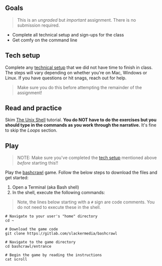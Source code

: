 ## Goals

> This is an *ungraded* but *important* assignment. There is no submission required.

* Complete all technical setup and sign-ups for the class
* Get comfy on the command line

## Tech setup

Complete any [technical setup](../docs/tech_setup.md) that we did not have time to finish in class. The steps will vary depending on whether you're on Mac, Windows or Linux. If you have questions or hit snags, reach out for help.

> Make sure you do this before attempting the remainder of the assignment!

## Read and practice

Skim [The Unix Shell][] tutorial. **You do NOT have to do the exercises but you should type in the commands as you work through the narrative.**  It's fine to skip the *Loops* section.

## Play

> NOTE: Make sure you've completed the [tech setup](#tech-setup) mentioned above *before* starting this!!

 Play the [bashcrawl](https://gitlab.com/slackermedia/bashcrawl) game. Follow the below steps to download the files and get started:

1. Open a Terminal (aka Bash shell)
1. In the shell, execute the following commands: 

> Note, the lines below starting with a `#` sign are code comments. You do not need to execute these in the shell.

```
# Navigate to your user's "home" directory
cd ~

# Download the game code
git clone https://gitlab.com/slackermedia/bashcrawl

# Navigate to the game directory
cd bashcrawl/entrance

# Begin the game by reading the instructions
cat scroll
```


[CLI cheatsheet]: https://www.git-tower.com/blog/command-line-cheat-sheet/
[The Unix Shell]: http://swcarpentry.github.io/shell-novice/
